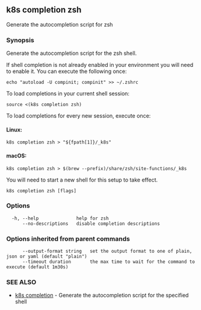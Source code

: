 ## k8s completion zsh

Generate the autocompletion script for zsh

### Synopsis

Generate the autocompletion script for the zsh shell.

If shell completion is not already enabled in your environment you will need
to enable it.  You can execute the following once:

	echo "autoload -U compinit; compinit" >> ~/.zshrc

To load completions in your current shell session:

	source <(k8s completion zsh)

To load completions for every new session, execute once:

#### Linux:

	k8s completion zsh > "${fpath[1]}/_k8s"

#### macOS:

	k8s completion zsh > $(brew --prefix)/share/zsh/site-functions/_k8s

You will need to start a new shell for this setup to take effect.


```
k8s completion zsh [flags]
```

### Options

```
  -h, --help              help for zsh
      --no-descriptions   disable completion descriptions
```

### Options inherited from parent commands

```
      --output-format string   set the output format to one of plain, json or yaml (default "plain")
      --timeout duration       the max time to wait for the command to execute (default 1m30s)
```

### SEE ALSO

* [k8s completion](k8s_completion.md)	 - Generate the autocompletion script for the specified shell

